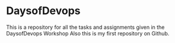 # DaysofDevops
This is a repository for all the tasks and assignments given in the DaysofDevops Workshop 
Also this is my first repository on Github.
